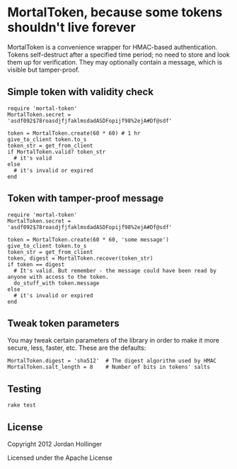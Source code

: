 # MortalToken, because some tokens shouldn't live forever

MortalToken is a convenience wrapper for HMAC-based authentication. Tokens self-destruct after a specified time period; no need to store and look them up for verification. They may optionally contain a message, which is visible but tamper-proof.

## Simple token with validity check

    require 'mortal-token'
    MortalToken.secret = 'asdf092$78roasdjfjfaklmsdadASDFopijf98%2ejA#Df@sdf'

    token = MortalToken.create(60 * 60) # 1 hr
    give_to_client token.to_s
    token_str = get_from_client
    if MortalToken.valid? token_str
      # it's valid
    else
      # it's invalid or expired
    end

## Token with tamper-proof message

    require 'mortal-token'
    MortalToken.secret = 'asdf092$78roasdjfjfaklmsdadASDFopijf98%2ejA#Df@sdf'

    token = MortalToken.create(60 * 60, 'some message')
    give_to_client token.to_s
    token_str = get_from_client
    token, digest = MortalToken.recover(token_str)
    if token == digest
      # It's valid. But remember - the message could have been read by anyone with access to the token.
      do_stuff_with token.message
    else
      # it's invalid or expired
    end

## Tweak token parameters

You may tweak certain parameters of the library in order to make it more secure, less, faster, etc. These are the defaults:

    MortalToken.digest = 'sha512'  # The digest algorithm used by HMAC
    MortalToken.salt_length = 8    # Number of bits in tokens' salts

## Testing

    rake test

## License

Copyright 2012 Jordan Hollinger

Licensed under the Apache License
